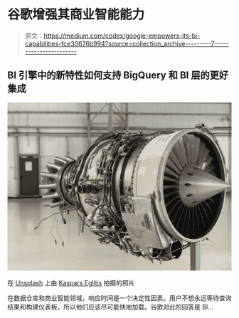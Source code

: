 # 谷歌增强其商业智能能力

> 原文：<https://medium.com/codex/google-empowers-its-bi-capabilities-fce30676b994?source=collection_archive---------7----------------------->

## BI 引擎中的新特性如何支持 BigQuery 和 BI 层的更好集成

![](img/b1d50566ea2f096d6d63c7500f4bd0e9.png)

在 [Unsplash](https://unsplash.com/s/photos/engine?utm_source=unsplash&utm_medium=referral&utm_content=creditCopyText) 上由 [Kaspars Eglitis](https://unsplash.com/@kasparseglitis?utm_source=unsplash&utm_medium=referral&utm_content=creditCopyText) 拍摄的照片

在数据仓库和商业智能领域，响应时间是一个决定性因素。用户不想永远等待查询结果和构建仪表板，所以他们应该尽可能快地加载。谷歌对此的回答是 BI…